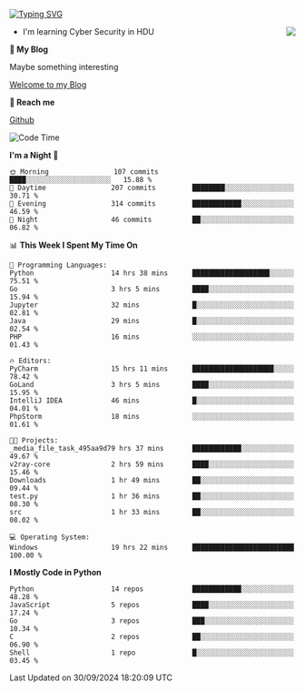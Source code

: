 [![Typing SVG](https://readme-typing-svg.herokuapp.com?font=Fira+Code&pause=1000&random=false&width=450&height=60&lines=Hello+%F0%9F%91%8B%F0%9F%8F%BB;I'm+JBNRZ)](https://git.io/typing-svg)

<a href="#">
  <img align="right" src="https://github-readme-stats.vercel.app/api?username=JBNRZ&show_icons=true&bg_color=15,f2f7fd,E0EAFC" />
</a>

- I'm learning Cyber Security in HDU

 **🌱 My Blog**

Maybe something interesting

[Welcome to my Blog](https://jbnrz.com.cn/)

 **💬 Reach me** 

[Github](https://github.com/JBNRZ)


<!--START_SECTION:waka-->
![Code Time](http://img.shields.io/badge/Code%20Time-692%20hrs%2029%20mins-blue)

**I'm a Night 🦉** 

```text
🌞 Morning                107 commits         ████░░░░░░░░░░░░░░░░░░░░░   15.88 % 
🌆 Daytime                207 commits         ████████░░░░░░░░░░░░░░░░░   30.71 % 
🌃 Evening                314 commits         ████████████░░░░░░░░░░░░░   46.59 % 
🌙 Night                  46 commits          ██░░░░░░░░░░░░░░░░░░░░░░░   06.82 % 
```


📊 **This Week I Spent My Time On** 

```text
💬 Programming Languages: 
Python                   14 hrs 38 mins      ███████████████████░░░░░░   75.51 % 
Go                       3 hrs 5 mins        ████░░░░░░░░░░░░░░░░░░░░░   15.94 % 
Jupyter                  32 mins             █░░░░░░░░░░░░░░░░░░░░░░░░   02.81 % 
Java                     29 mins             █░░░░░░░░░░░░░░░░░░░░░░░░   02.54 % 
PHP                      16 mins             ░░░░░░░░░░░░░░░░░░░░░░░░░   01.43 % 

🔥 Editors: 
PyCharm                  15 hrs 11 mins      ████████████████████░░░░░   78.42 % 
GoLand                   3 hrs 5 mins        ████░░░░░░░░░░░░░░░░░░░░░   15.95 % 
IntelliJ IDEA            46 mins             █░░░░░░░░░░░░░░░░░░░░░░░░   04.01 % 
PhpStorm                 18 mins             ░░░░░░░░░░░░░░░░░░░░░░░░░   01.61 % 

🐱‍💻 Projects: 
_media_file_task_495aa9d79 hrs 37 mins       ████████████░░░░░░░░░░░░░   49.67 % 
v2ray-core               2 hrs 59 mins       ████░░░░░░░░░░░░░░░░░░░░░   15.46 % 
Downloads                1 hr 49 mins        ██░░░░░░░░░░░░░░░░░░░░░░░   09.44 % 
test.py                  1 hr 36 mins        ██░░░░░░░░░░░░░░░░░░░░░░░   08.30 % 
src                      1 hr 33 mins        ██░░░░░░░░░░░░░░░░░░░░░░░   08.02 % 

💻 Operating System: 
Windows                  19 hrs 22 mins      █████████████████████████   100.00 % 
```

**I Mostly Code in Python** 

```text
Python                   14 repos            ████████████░░░░░░░░░░░░░   48.28 % 
JavaScript               5 repos             ████░░░░░░░░░░░░░░░░░░░░░   17.24 % 
Go                       3 repos             ███░░░░░░░░░░░░░░░░░░░░░░   10.34 % 
C                        2 repos             ██░░░░░░░░░░░░░░░░░░░░░░░   06.90 % 
Shell                    1 repo              █░░░░░░░░░░░░░░░░░░░░░░░░   03.45 % 
```




 Last Updated on 30/09/2024 18:20:09 UTC
<!--END_SECTION:waka-->
